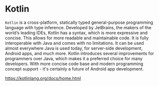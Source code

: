 # Kotlin

`Kotlin` is a cross-platform, statically typed general-purpose programming language with type inference. Developed by JetBrains, the makers of the world’s leading IDEs, Kotlin has a syntax, which is more expressive and concise. This allows for more readable and maintainable code. It is fully interoperable with Java and comes with no limitations. It can be used almost everywhere Java is used today, for server-side development, Android apps, and much more. Kotlin introduces several improvements for programmers over Java, which makes it a preferred choice for many developers. With more concise code base and modern programming concept support - it's certainly a future of Android app development.

https://kotlinlang.org/docs/home.html
